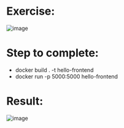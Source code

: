 # Exercise:
![image](https://user-images.githubusercontent.com/94816681/156722130-932be585-2b8c-4420-8581-0408e615bb5c.png)

# Step to complete:
- docker build . -t hello-frontend
- docker run -p 5000:5000 hello-frontend
# Result:
![image](https://user-images.githubusercontent.com/94816681/156722260-2ccf00b9-6746-4057-b3db-478d85bd726f.png)
